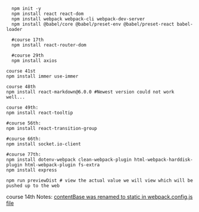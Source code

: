 ```
  npm init -y
  npm install react react-dom
  npm install webpack webpack-cli webpack-dev-server
  npm install @babel/core @babel/preset-env @babel/preset-react babel-loader
```

```
  #course 17th
  npm install react-router-dom
```

```
  #course 29th
  npm install axios
```

```
course 41st
npm install immer use-immer

```

```
course 48th
npm install react-markdown@6.0.0 #Newest version could not work well...

```

```
course 49th:
npm install react-tooltip

```

```
#course 56th:
npm install react-transition-group
```

```
#course 66th:
npm install socket.io-client
```

```
#course 77th:
npm install dotenv-webpack clean-webpack-plugin html-webpack-harddisk-plugin html-webpack-plugin fs-extra
npm install express

npm run previewDist # view the actual value we will view which will be pushed up to the web
```

course 14th Notes:
[contentBase was renamed to static in webpack.config.js file](https://github.com/webpack/webpack-dev-server/issues/2958#issuecomment-757141969)
